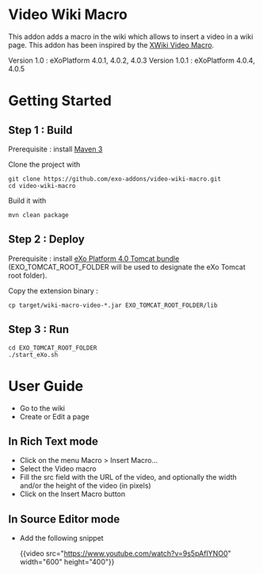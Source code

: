 Video Wiki Macro
================

This addon adds a macro in the wiki which allows to insert a video in a wiki page.
This addon has been inspired by the [XWiki Video Macro](http://extensions.xwiki.org/xwiki/bin/view/Extension/Video+Macro).

Version 1.0 : eXoPlatform 4.0.1, 4.0.2, 4.0.3
Version 1.0.1 : eXoPlatform 4.0.4, 4.0.5

Getting Started
===============

Step 1 :  Build 
----------------

Prerequisite : install [Maven 3](http://maven.apache.org/download.html)

Clone the project with

    git clone https://github.com/exo-addons/video-wiki-macro.git
    cd video-wiki-macro

Build it with

    mvn clean package

Step 2 : Deploy 
---------------

Prerequisite : install [eXo Platform 4.0 Tomcat bundle](http://www.exoplatform.com/company/en/download-exo-platform) (EXO\_TOMCAT\_ROOT\_FOLDER will be used to designate the eXo Tomcat root folder).

Copy the extension binary :

    cp target/wiki-macro-video-*.jar EXO_TOMCAT_ROOT_FOLDER/lib

Step 3 : Run
------------

    cd EXO_TOMCAT_ROOT_FOLDER 
    ./start_eXo.sh


User Guide
===============

- Go to the wiki
- Create or Edit a page

In Rich Text mode
-----------------

- Click on the menu Macro > Insert Macro...
- Select the Video macro
- Fill the src field with the URL of the video, and optionally the width and/or the height of the video (in pixels)
- Click on the Insert Macro button

In Source Editor mode
---------------------

- Add the following snippet

    {{video src="https://www.youtube.com/watch?v=9s5pAfIYNO0" width="600" height="400"}}

